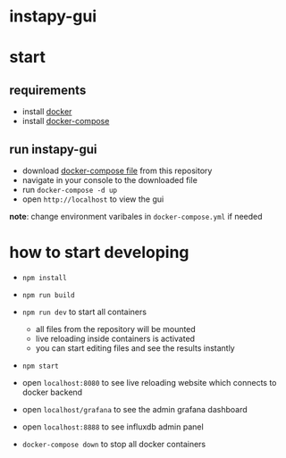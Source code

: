 # instapy-gui

# start

## requirements

* install [docker](https://www.docker.com/get-started)
* install [docker-compose](https://docs.docker.com/compose/install)

## run instapy-gui

* download [docker-compose file](https://github.com/breuerfelix/instapy-gui/blob/master/docker-compose.yml) from this repository
* navigate in your console to the downloaded file
* run `docker-compose -d up`
* open `http://localhost` to view the gui

__note__:  change environment varibales in `docker-compose.yml` if needed

# how to start developing

* `npm install`
* `npm run build`
* `npm run dev` to start all containers
	* all files from the repository will be mounted
	* live reloading inside containers is activated
	* you can start editing files and see the results instantly
* `npm start`
* open `localhost:8080` to see live reloading website which connects to docker backend
* open `localhost/grafana` to see the admin grafana dashboard
* open `localhost:8888` to see influxdb admin panel

* `docker-compose down` to stop all docker containers

